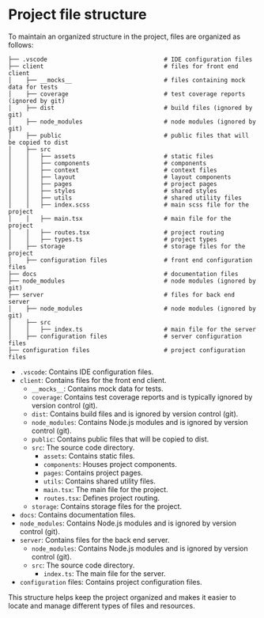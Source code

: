 # Project file structure

To maintain an organized structure in the project, files are organized as follows:

```
├── .vscode                                 # IDE configuration files
├── client                                  # files for front end client
│    ├── __mocks__                          # files containing mock data for tests
│    ├── coverage                           # test coverage reports (ignored by git)
│    ├── dist                               # build files (ignored by git)
│    ├── node_modules                       # node modules (ignored by git)
│    ├── public                             # public files that will be copied to dist
│    ├── src
│    │   ├── assets                         # static files
│    │   ├── components                     # components
│    │   ├── context                        # context files
│    │   ├── layout                         # layout components
│    │   ├── pages                          # project pages
│    │   ├── styles                         # shared styles
│    │   ├── utils                          # shared utility files
│    │   ├── index.scss                     # main scss file for the project
│    │   ├── main.tsx                       # main file for the project
│    │   ├── routes.tsx                     # project routing
│    │   ├── types.ts                       # project types
│    ├── storage                            # storage files for the project
│    ├── configuration files                # front end configuration files
├── docs                                    # documentation files
├── node_modules                            # node modules (ignored by git)
├── server                                  # files for back end server
│    ├── node_modules                       # node modules (ignored by git)
│    ├── src
│    │   ├── index.ts                       # main file for the server
│    ├── configuration files                # server configuration files
├── configuration files                     # project configuration files

```

- `.vscode`: Contains IDE configuration files.
- `client`: Contains files for the front end client.
  - `__mocks__`: Contains mock data for tests.
  - `coverage`: Contains test coverage reports and is typically ignored by version control (git).
  - `dist`: Contains build files and is ignored by version control (git).
  - `node_modules`: Contains Node.js modules and is ignored by version control (git).
  - `public`: Contains public files that will be copied to dist.
  - `src`: The source code directory.
    - `assets`: Contains static files.
    - `components`: Houses project components.
    - `pages`: Contains project pages.
    - `utils`: Contains shared utility files.
    - `main.tsx`: The main file for the project.
    - `routes.tsx`: Defines project routing.
  - `storage`: Contains storage files for the project.
- `docs`: Contains documentation files.
- `node_modules`: Contains Node.js modules and is ignored by version control (git).
- `server`: Contains files for the back end server.
  - `node_modules`: Contains Node.js modules and is ignored by version control (git).
  - `src`: The source code directory.
    - `index.ts`: The main file for the server.
- `configuration` files: Contains project configuration files.

This structure helps keep the project organized and makes it easier to locate and manage different types of files and resources.
